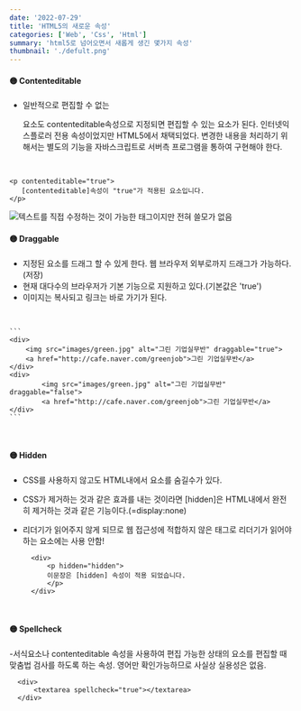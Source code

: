 ```yaml
---
date: '2022-07-29'
title: 'HTML5의 새로운 속성'
categories: ['Web', 'Css', 'Html']
summary: 'html5로 넘어오면서 새롭게 생긴 몇가지 속성'
thumbnail: './defult.png'
---
```



#### 🟡 Contenteditable

- 일반적으로 편집할 수 없는 <p>요소도 contenteditable속성으로 지정되면 편집할 수 있는 요소가 된다. 인터넷익스플로러 전용 속성이었지만 HTML5에서 채택되었다. 변경한 내용을 처리하기 위해서는 별도의 기능을 자바스크립트로 서버측 프로그램을 통하여 구현해야 한다.  
<br>


```
<p contenteditable="true">
   [contenteditable]속성이 "true"가 적용된 요소입니다.
</p>
```

<img src="./images/img15.png" alt="텍스트를 직접 수정하는 것이 가능한 태그이지만 전혀 쓸모가 없음">  

<br>  

#### 🟡 Draggable

- 지정된 요소를 드래그 할 수 있게 한다. 웹 브라우저 외부로까지 드래그가 가능하다.(저장) 
- 현재 대다수의 브라우저가 기본 기능으로 지원하고 있다.(기본값은 'true')
- 이미지는 복사되고 링크는 바로 가기가 된다. 
<br>

    ```
    <div>
        <img src="images/green.jpg" alt="그린 기업실무반" draggable="true">
        <a href="http://cafe.naver.com/greenjob">그린 기업실무반</a>
    </div>
    <div>
            <img src="images/green.jpg" alt="그린 기업실무반" draggable="false">
            <a href="http://cafe.naver.com/greenjob">그린 기업실무반</a>
    </div>
    ```   

<br>  


#### 🟡 Hidden

- CSS를 사용하지 않고도 HTML내에서 요소를 숨길수가 있다.
- CSS가 제거하는 것과 같은 효과를 내는 것이라면 [hidden]은 HTML내에서 완전히 제거하는 것과 같은 기능이다.(=display:none)
- 리더기가 읽어주지 않게 되므로 웹 접근성에 적합하지 않은 태그로 리더기가 읽어야하는 요소에는 사용 안함!


  ```
    <div>
        <p hidden="hidden">
        이문장은 [hidden] 속성이 적용 되었습니다.
        </p>
    </div>  
  ```

<br>  

#### 🟡 Spellcheck

-서식요소나 contenteditable 속성을 사용하여 편집 가능한 상태의 요소를 편집할 때 맞춤법 검사를 하도록 하는 속성.  영어만 확인가능하므로 사실상 실용성은 없음.  

  ```
    <div>
        <textarea spellcheck="true"></textarea>
    </div> 
  ```






